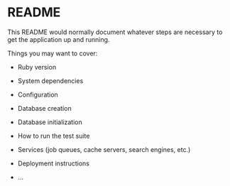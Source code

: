 # README

This README would normally document whatever steps are necessary to get the
application up and running.

Things you may want to cover:

* Ruby version

* System dependencies

* Configuration

* Database creation

* Database initialization

* How to run the test suite

* Services (job queues, cache servers, search engines, etc.)

* Deployment instructions

* ...
<!--202308211604寺田様。renderの前に@booksを定義する。9章の復習。-->
<!--202308211610teisyutsu3からbookersへ変更-->
<!---->